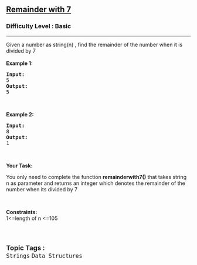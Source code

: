 <h2><a href="https://practice.geeksforgeeks.org/problems/remainder-with-7/1?page=2&difficulty[]=-1&category[]=Strings&sortBy=submissions">Remainder with 7</a></h2><h3>Difficulty Level : Basic</h3><hr><div class="problems_problem_content__Xm_eO"><p>Given a number as&nbsp;string(n) , find the remainder of the number when it is divided by 7<br>
<br>
<strong>Example 1:</strong></p>

<pre><strong>Input:</strong>
5
<strong>Output:</strong>
5</pre>

<p>&nbsp;</p>

<p><strong>Example 2:</strong></p>

<pre><strong>Input:</strong>
8
<strong>Output:</strong>
1
</pre>

<p>&nbsp;</p>

<p><strong>Your Task: </strong></p>

<p>You only need to complete the function <strong>remainderwith7()</strong> that takes string n as parameter and returns an integer which denotes&nbsp;the remainder of the number when its divided by 7</p>

<p>&nbsp;</p>

<p><strong>Constraints:</strong><br>
1&lt;=length of n &lt;=105<br>
&nbsp;</p>
</div><br><p><span style=font-size:18px><strong>Topic Tags : </strong><br><code>Strings</code>&nbsp;<code>Data Structures</code>&nbsp;